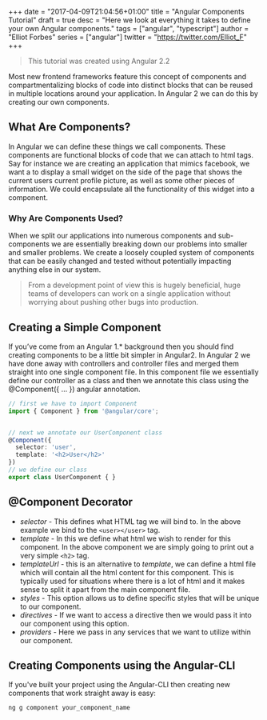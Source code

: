+++
date = "2017-04-09T21:04:56+01:00"
title = "Angular Components Tutorial"
draft = true
desc = "Here we look at everything it takes to define your own Angular components."
tags = ["angular", "typescript"]
author = "Elliot Forbes"
series = ["angular"]
twitter = "https://twitter.com/Elliot_F"
+++

> This tutorial was created using Angular 2.2

Most new frontend frameworks feature this concept of components and compartmentalizing blocks of code into distinct blocks that can be reused in multiple locations around your application. In Angular 2 we can do this by creating our own components.

## What Are Components?

In Angular we can define these things we call components. These components are functional blocks of code that we can attach to html tags. Say for instance we are creating an application that mimics facebook, we want a to display a small widget on the side of the page that shows the current users current profile picture, as well as some other pieces of information. We could encapsulate all the functionality of this widget into a component. 

### Why Are Components Used?

When we split our applications into numerous components and sub-components we are essentially breaking down our problems into smaller and smaller problems. We create a loosely coupled system of components that can be easily changed and tested without potentially impacting anything else in our system. 

> From a development point of view this is hugely beneficial, huge teams of developers can work on a single application without worrying about pushing other bugs into production. 

## Creating a Simple Component

If you’ve come from an Angular 1.* background then you should find creating components to be a little bit simpler in Angular2. In Angular 2 we have done away with controllers and controller files and merged them straight into one single component file. In this component file we essentially define our controller as a class and then we annotate this class using the @Component({ … }) angular annotation.

```ts
// first we have to import Component
import { Component } from '@angular/core';


// next we annotate our UserComponent class
@Component({
  selector: 'user',
  template: '<h2>User</h2>'
})
// we define our class
export class UserComponent { }
```

## @Component Decorator

* *selector* - This defines what HTML tag we will bind to. In the above example we bind to the `<user></user>` tag.
* *template* - In this we define what html we wish to render for this component. In the above component we are simply going to print out a very simple `<h2>` tag.
* *templateUrl* - this is an alternative to *template*, we can define a html file which will contain all the html content for this component. This is typically used for situations where there is a lot of html and it makes sense to split it apart from the main component file.
* *styles* - This option allows us to define specific styles that will be unique to our component. 
* *directives* - If we want to access a directive then we would pass it into our component using this option.
* *providers* - Here we pass in any services that we want to utilize within our component.

## Creating Components using the Angular-CLI

If you've built your project using the Angular-CLI then creating new components that work straight away is easy:

```bash
ng g component your_component_name
```
